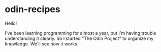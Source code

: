 # odin-recipes

Hello!

I've been learning programming for almost a year, but I'm having trouble understanding it clearly. So I started "The Odin Project" to organize my knowledge. We'll see how it works.
